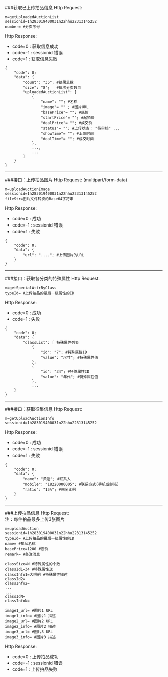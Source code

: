 ###获取已上传拍品信息
Http Request:   

```
m=getUploadedAuctionList
sessionid=1h283019400031n22hhu22313145252
number= #分页序号
```
Http Response:

- code=0 : 获取信息成功
- code=-1 : sessionid 错误
- code=1 : 获取信息失败

``` 
{ 
    "code": 0;
    "data": {
    	"count": "35"; #结果总数
    	"size": "8";   #每次分页数目
        "uploadedAuctionList": [
            {
                "name": ""; #名称
                "image"= "" ; #图片URL
                "basePrice"= ""; #底价
                "startPrice"= ""; #起拍价
                "dealPrice"= ""; #成交价
                "status"= ""; #上传状态： "待审核" ...
                "showTime"= ""; #上架时间
                "dealTime"= ""; #成交时间
            },
            ...,
            ...
        ]
    }
}
```
---
###接口：上传拍品图片
Http Request: (multipart/form-data)

```
m=uploadAuctionImage
sessionid=1h283019400031n22hhu22313145252
fileStr=图片文件转换的Base64字符串
```

Http Response:

- code=0 : 成功
- code=-1 : sessionid 错误
- code=1 : 失败

``` 
{ 
    "code": 0;
    "data": {
    	"url": "...."; #上传图片的URL
    }
}
```

---
###接口：获取各分类的特殊属性
Http Request: 

```
m=getSpecialAttrByClass
typeId= #上传拍品的最后一级属性的ID
```

Http Response:

- code=0 : 成功
- code=1 : 失败

``` 
{ 
    "code": 0;
    "data": {
    	"classList": [ 特殊属性列表
        	{ 
        	    "id": "7"; #特殊属性ID
        	    "value": "尺寸"; #特殊属性值
        	},
        	{ 
        	    "id": "34"; #特殊属性ID
        	    "value": "年代"; #特殊属性值
        	},
        	...
    }
}
```


---
###接口：获取征集信息
Http Request: 

```
m=getUploadAuctionInfo
sessionid=1h283019400031n22hhu22313145252
```

Http Response:

- code=0 : 成功
- code=-1 : sessionid 错误
- code=1 : 失败

``` 
{ 
    "code": 0;
    "data": {
        "name": "黄浩"; #联系人
        "mobile": "18220000005"; #联系方式(手机或邮箱)
    	"ratio": "15%"; #佣金比例
    }
}
```

---
###上传拍品信息
Http Request:   
注：每件拍品最多上传3张图片

```
m=uploadAuction
sessionid=1h283019400031n22hhu22313145252
typeId= #上传拍品的最后一级属性的ID
name= #拍品名称
basePrice=1200 #底价
remark= #备注消息

classSize=N #特殊属性的个数
classId1=34 #特殊属性ID
classInfo1=大明朝 #特殊属性描述
classId2=
classInfo2=
...
...
classIdN=
classInfoN=

image1_url= #图片1 URL
image1_info= #图片1 描述
image2_url= #图片2 URL
image2_info= #图片2 描述
image3_url= #图片3 URL
image3_info= #图片3 描述
```
Http Response:

- code=0 : 上传拍品成功
- code=-1 : sessionid 错误
- code=1 : 上传拍品失败
```

